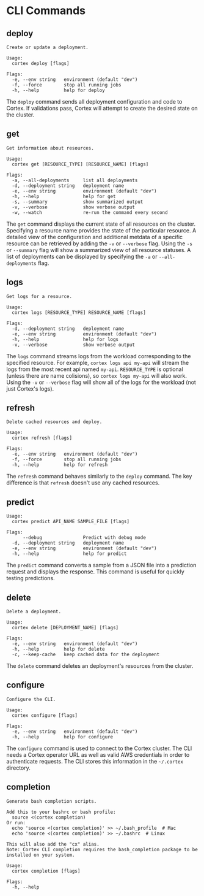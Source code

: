 # CLI Commands

## deploy

```text
Create or update a deployment.

Usage:
  cortex deploy [flags]

Flags:
  -e, --env string   environment (default "dev")
  -f, --force        stop all running jobs
  -h, --help         help for deploy
```

The `deploy` command sends all deployment configuration and code to Cortex. If validations pass, Cortex will attempt to create the desired state on the cluster.

## get

```text
Get information about resources.

Usage:
  cortex get [RESOURCE_TYPE] [RESOURCE_NAME] [flags]

Flags:
  -a, --all-deployments     list all deployments
  -d, --deployment string   deployment name
  -e, --env string          environment (default "dev")
  -h, --help                help for get
  -s, --summary             show summarized output
  -v, --verbose             show verbose output
  -w, --watch               re-run the command every second
```

The `get` command displays the current state of all resources on the cluster. Specifying a resource name provides the state of the particular resource. A detailed view of the configuration and additional metdata of a specific resource can be retrieved by adding the `-v` or `--verbose` flag. Using the `-s` or `--summary` flag will show a summarized view of all resource statuses. A list of deployments can be displayed by specifying the `-a` or `--all-deployments` flag.

## logs

```text
Get logs for a resource.

Usage:
  cortex logs [RESOURCE_TYPE] RESOURCE_NAME [flags]

Flags:
  -d, --deployment string   deployment name
  -e, --env string          environment (default "dev")
  -h, --help                help for logs
  -v, --verbose             show verbose output
```

The `logs` command streams logs from the workload corresponding to the specified resource. For example, `cortex logs api my-api` will stream the logs from the most recent api named `my-api`. `RESOURCE_TYPE` is optional (unless there are name colisions), so `cortex logs my-api` will also work. Using the `-v` or `--verbose` flag will show all of the logs for the workload (not just Cortex's logs).

## refresh

```text
Delete cached resources and deploy.

Usage:
  cortex refresh [flags]

Flags:
  -e, --env string   environment (default "dev")
  -f, --force        stop all running jobs
  -h, --help         help for refresh
```

The `refresh` command behaves similarly to the `deploy` command. The key difference is that `refresh` doesn't use any cached resources.

## predict

```text
Usage:
  cortex predict API_NAME SAMPLE_FILE [flags]

Flags:
      --debug               Predict with debug mode
  -d, --deployment string   deployment name
  -e, --env string          environment (default "dev")
  -h, --help                help for predict
```

The `predict` command converts a sample from a JSON file into a prediction request and displays the response. This command is useful for quickly testing predictions.

## delete

```text
Delete a deployment.

Usage:
  cortex delete [DEPLOYMENT_NAME] [flags]

Flags:
  -e, --env string   environment (default "dev")
  -h, --help         help for delete
  -c, --keep-cache   keep cached data for the deployment
```

The `delete` command deletes an deployment's resources from the cluster.

## configure

```text
Configure the CLI.

Usage:
  cortex configure [flags]

Flags:
  -e, --env string   environment (default "dev")
  -h, --help         help for configure
```

The `configure` command is used to connect to the Cortex cluster. The CLI needs a Cortex operator URL as well as valid AWS credentials in order to authenticate requests. The CLI stores this information in the `~/.cortex` directory.

## completion

```text
Generate bash completion scripts.

Add this to your bashrc or bash profile:
  source <(cortex completion)
Or run:
  echo 'source <(cortex completion)' >> ~/.bash_profile  # Mac
  echo 'source <(cortex completion)' >> ~/.bashrc  # Linux

This will also add the "cx" alias.
Note: Cortex CLI completion requires the bash_completion package to be installed on your system.

Usage:
  cortex completion [flags]

Flags:
  -h, --help
```
